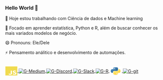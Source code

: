 ### Hello World 👋


🔭 Hoje estou trabalhando com Ciência de dados e Machine learning

🌱 Focado em aprender estatística, Python e R, além de buscar conhecer os mais variados modelos de negócio.

😄 Pronouns: Ele/Dele

⚡ Pensamento análitico e desenvolvimento de automações.



<div align="center">
  <a href="https://github.com/GabrielPassosBA">
 
  
</div>

  <div style="display: inline_block"><br>
  <img align="center" alt="G-Js" height="30" width="40" src="https://raw.githubusercontent.com/devicons/devicon/master/icons/javascript/javascript-plain.svg">
  <img align="center" alt="G-Medium" height="30" width="40" src="https://img.shields.io/badge/Medium-12100E?style=for-the-badge&logo=medium&logoColor=white">
  <img align="center" alt="G-Discord" height="30" width="40" src="https://img.shields.io/badge/Discord-7289DA?style=for-the-badge&logo=discord&logoColor=white">
  <img align="center" alt="G-Slack" height="30" width="40" src="https://img.shields.io/badge/Slack-4A154B?style=for-the-badge&logo=slack&logoColor=white">
  <img align="center" alt="G-R" height="30" width="40" src="https://img.shields.io/badge/R-276DC3?style=for-the-badge&logo=r&logoColor=white">
  <img align="center" alt="G-Python" height="30" width="40" src="https://raw.githubusercontent.com/devicons/devicon/master/icons/python/python-original.svg">
  <img align="center" alt="G-git" height="30" width="40" src="https://img.shields.io/badge/GitHub-100000?style=for-the-badge&logo=github&logoColor=white">
  
</div>
  
    

  
